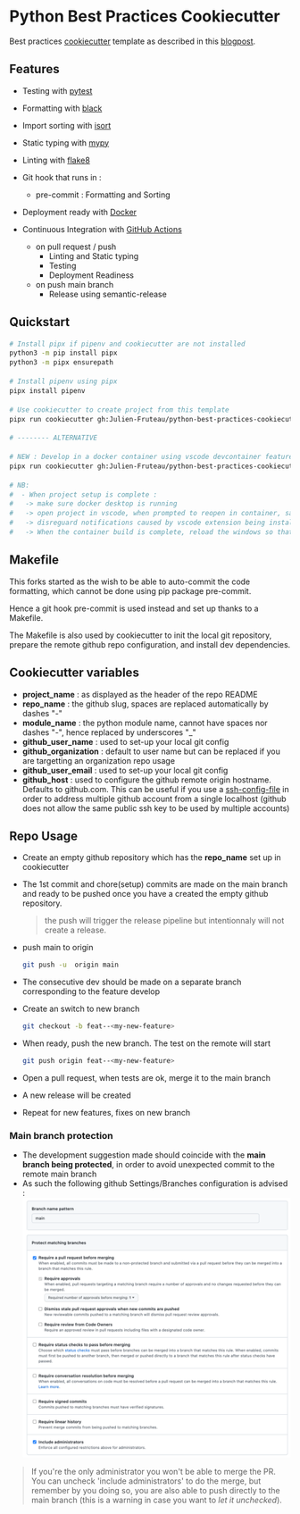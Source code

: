 # Python Best Practices Cookiecutter

Best practices [cookiecutter](https://github.com/audreyr/cookiecutter) template as described in this [blogpost](https://sourcery.ai/blog/python-best-practices/).

## Features

- Testing with [pytest](https://docs.pytest.org/en/latest/)
- Formatting with [black](https://github.com/psf/black)
- Import sorting with [isort](https://github.com/timothycrosley/isort)
- Static typing with [mypy](http://mypy-lang.org/)
- Linting with [flake8](http://flake8.pycqa.org/en/latest/)
- Git hook that runs in :
  - pre-commit : Formatting and Sorting

- Deployment ready with [Docker](https://docker.com/)
- Continuous Integration with [GitHub Actions](https://github.com/features/actions)
  - on pull request / push
    - Linting and Static typing
    - Testing
    - Deployment Readiness
  - on push main branch
    - Release using semantic-release

## Quickstart

```sh
# Install pipx if pipenv and cookiecutter are not installed
python3 -m pip install pipx
python3 -m pipx ensurepath

# Install pipenv using pipx
pipx install pipenv

# Use cookiecutter to create project from this template
pipx run cookiecutter gh:Julien-Fruteau/python-best-practices-cookiecutter --checkout vscode-devcontainer

# -------- ALTERNATIVE

# NEW : Develop in a docker container using vscode devcontainer feature, for easy collobaration :
pipx run cookiecutter gh:Julien-Fruteau/python-best-practices-cookiecutter --checkout vscode-devcontainer

# NB: 
#  - When project setup is complete :
#   -> make sure docker desktop is running
#   -> open project in vscode, when prompted to reopen in container, say yes, the container will be built
#   -> disreguard notifications caused by vscode extension being installed
#   -> When the container build is complete, reload the windows so that vscode extensions and py packages newly installed are available
```

## Makefile

This forks started as the wish to be able to auto-commit the code formatting, which cannot be done using pip package pre-commit.

Hence a git hook pre-commit is used instead and set up thanks to a Makefile.

The Makefile is also used by cookiecutter to init the local git repository, prepare the remote github repo configuration, and install dev dependencies.

## Cookiecutter variables

- **project_name** : as displayed as the header of the repo README
- **repo_name** : the github slug, spaces are replaced automatically by dashes "-"
- **module_name** : the python module name, cannot have spaces nor dashes "-", hence replaced by underscores "_"
- **github_user_name** : used to set-up your local git config
- **github_organization** : default to user name but can be replaced if you are targetting an organization repo usage
- **github_user_email** : used to set-up your local git config
- **github_host** : used to configure the github remote origin hostname. Defaults to github.com. This can be useful if you use a [ssh-config-file](https://linuxize.com/post/using-the-ssh-config-file/) in order to address multiple github account from a single localhost (github does not allow the same public ssh key to be used by multiple accounts)

## Repo Usage

- Create an empty github repository which has the **repo_name** set up in cookiecutter
- The 1st commit and chore(setup) commits are made on the main branch and ready to be pushed once you have a created the empty github repository.
  > the push will trigger the release pipeline but intentionnaly will not create a release.
- push main to origin

  ```bash
  git push -u  origin main
  ```

- The consecutive dev should be made on a separate branch corresponding to the feature develop
- Create an switch to new branch

  ```bash
  git checkout -b feat--<my-new-feature>
  ```

- When ready, push the new branch. The test on the remote will start

  ```bash
  git push origin feat--<my-new-feature>
  ```

- Open a pull request, when tests are ok, merge it to the main branch
- A new release will be created
- Repeat for new features, fixes on new branch

### Main branch protection

- The development suggestion made should coincide with the **main branch being protected**, in order to avoid unexpected commit to the remote main branch
- As such the following github Settings/Branches configuration is advised :
![Image](branch_protection.png)

> If you're the only administrator you won't be able to merge the PR. You can uncheck 'include administrators' to do the merge, but remember by you doing so, you are also able to push directly to the main branch (this is a warning in case you want to *let it unchecked*).
